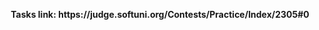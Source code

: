 <p align="center">
  <b>Tasks link: https://judge.softuni.org/Contests/Practice/Index/2305#0</b><br>
</p>

